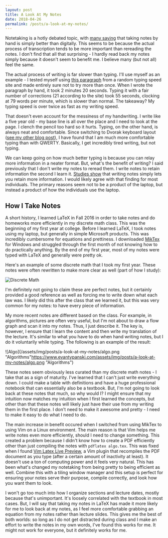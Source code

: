 ```yaml
---
layout: post
title: A Look At My Notes
date: 2018-04-26
permalink: /posts/a-look-at-my-notes/
---
```


Notetaking is a hotly debated topic, with [many saying](https://www.npr.org/2016/04/17/474525392/attention-students-put-your-laptops-away) that taking notes by hand is simply better than digitally.  This seems to be because the actual process of transcription tends to be more important than rereading the notes.  I don't find that all that surprising - I hardly read back my notes simply because it doesn't seem to benefit me.  I believe many (but not all) feel the same.

The actual process of writing is far slower than typing.  I'll use myself as an example - I tested myself using [this paragraph](https://10fastfingers.com/text/30765-Simple-Paragraph) from a random typing speed site and made entirely sure not to try more than once.  When I wrote the paragraph by hand, it took 2 minutes 20 seconds.  Typing it with a fair number of corrections (21 according to the site) took 55 seconds, clocking at 79 words per minute, which is slower than normal.  The takeaway?  My typing speed is over twice as fast as my writing speed.

That doesn't even account for the messiness of my handwriting.  I write like a five year old - my base line is all over the place and I need to look at the page.  I clench the pencil too hard so it hurts.  Typing, on the other hand, is always neat and comfortable.  Since switching to Dvorak keyboard layout ([see my other blog post](https://www.evantypanski.com/posts/on-alternative-keyboard-layouts)), I have found that I am much more comfortable typing than with QWERTY.  Basically, I get incredibly tired writing, but not typing.

We can keep going on how much better typing is because you can relay more information in a neater format.  But, what's the benefit of writing?  I said previously that I don't write my notes to reread them.  I write notes to retain information the second I learn it.  [Studies show](http://drawingchildrenintoreading.com/assets/the_pen_is_mightier_than_the_keyboard-libre.pdf) that writing notes simply lets you retain more information.  I would likely agree with that finding for most individuals.  The primary reasons seem not to be a product of the laptop, but instead a product of how the individuals use the laptop.

## How I Take Notes

A short history, I learned LaTeX in Fall 2016 in order to take notes and do homeworks more efficiently in my discrete math class.  This was the beginning of my first year at college.  Before I learned LaTeX, I took notes using my laptop, but generally in simple Microsoft products.  This was incredibly cumbersome for equations and prettiness.  I downloaded [MikTex](https://miktex.org/) for Windows and struggled through the first month of not knowing how to do practically anything.  By the end of my first year, most of my notes were typed with LaTeX and generally were pretty ok.

Here's an example of some discrete math that I took my first year.  These notes were often rewritten to make more clear as well (part of how I study):

![Discrete Math](/assets/img/posts/a-look-at-my-notes/discrete.png "Discrete Math")

I'm definitely not going to claim these are perfect notes, but it certainly provided a good reference as well as forcing me to write down what each law was.  I likely did this after the class that we learned it, but this was very common for my notes: to have every piece of information.

My more recent notes are different based on the class.  For example, in algorithms, pictures are often very useful, but I'm not about to draw a flow graph and scan it into my notes.  Thus, I just describe it.  The key is, however, I ensure that I learn the content and then write my translation of the lecture.  It's similar to what you have to do when hand writing notes, but I do it voluntarily while typing.  The following is an example of the result:

![Algo](/assets/img/posts/a-look-at-my-notes/algo.png "Algorithms"https://www.evantypanski.com/assets/img/posts/a-look-at-my-notes/algo.png "Algorithms")

These notes seem obviously less curated than my discrete math notes - I take that as a sign of maturity.  I've learned that I can't just write everything down.  I could make a table with definitions and have a huge professional notebook that can essentially also be a textbook.  But, I'm not going to look back at these notes that much, so why would I?  I might ensure that my intuition now matches my intuition when I first learned the concepts, but other than that these notes will likely just have their use from my writing them in the first place.  I don't need to make it awesome and pretty - I need to make it easy to do what I need to do.

The main increase in benefit occured when I switched from using MikTex to using Vim on a Linux environment.  The main reason is that Vim helps me write notes even more efficiently, should I need to change something.  This created a problem because I didn't know how to create a PDF efficiently other than just compiling the notes with `pdflatex algo.tex`.  This was fixed when I found [Vim Latex Live Preview](https://github.com/xuhdev/vim-latex-live-preview), a Vim plugin that recompiles the PDF document as you type (after a certain amount of inactivity at least).  It doesn't use a ton of computing power and it feels very natural.  This has been what's changed my notetaking from being pretty to being efficient as well.  Combine this with a tiling window manager and this setup is perfect for ensuring your notes serve their purpose, compile correctly, and look how you want them to look.

I won't go too much into how I organize sections and lecture dates, mostly because that's unimportant.  It's loosely correlated with the textbook in most cases.  But, I will say that taking my notes in LaTeX has made it more likely for me to look back at my notes, as I feel more comfortable grabbing an equation from my notes rather than lecture slides.  This gives me the best of both worlds: so long as I do not get distracted during class and I make an effort to write the notes in my own words, I've found this works for me.  It might not work for everyone, but it definitely works for me.


